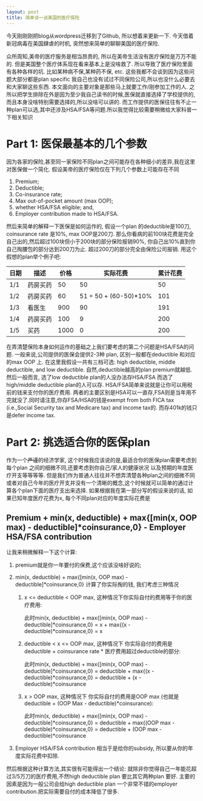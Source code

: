 ```yaml
---
layout: post
title: 简单谈一谈美国的医疗保险
---
```


今天刚刚刚把blog从wordpress迁移到了Github, 所以想着来更新一下. 今天借着新冠病毒在美国肆虐的时机, 突然想来简单的聊聊美国的医疗保险. 

众所周知,美帝的医疗服务是相当昂贵的, 所以在美帝生活没有医疗保险是万万不能的. 但是美国整个医疗体系现在看来基本上是没啥救了. 所以导致了医疗保险里面有各种各样的坑. 比如某种病不保,某种药不保, etc. 这些我都不会谈到因为这些问题大部分都是plan specific 我自己也没有试过不同保险公司,所以也没什么必要去和大家聊这些东西. 本文面向的主要对象是那些马上就要工作/刚参加工作的人. 之所以把学生排除在外是因为至少我自己读书的时候,医保就直接选择了学校提供的,而且本身没啥特别需要选择的,所以没啥可以讲的. 而工作提供的医保往往有不止一种plan可以选,其中还涉及HSA/FSA等问题.所以我觉得比较需要稍微给大家科普一下相关知识 

# Part 1: 医保最基本的几个参数
因为各家的保险,甚至同一家保险不同plan之间可能存在各种细小的差异,我在这里对医保做一个简化. 假设美帝的医疗保险仅在下列几个参数上可能存在不同
1. Premium;
2. Deductible;
3. Co-insurance rate; 
4. Max out-of-pocket amount (max OOP);
5. whether HSA/FSA eligible; and, 
6. Employer contribution made to HSA/FSA.

然后来简单的解释一下医保是如何运作的, 假设一个plan 的deductible是100刀, coinsurance rate 是10%, max OOP是200刀. 那么你看病的前100块花费是完全自己出的,然后超过100块但小于200块的部分保险报销90%, 你自己出10%直到你自己掏腰包的部分达到200刀为止. 超过200刀的部分完全由保险公司报销. 用这个假想的plan举个例子吧:

|日期|描述|价格|实际花费|累计花费|
|---|---|---|---|---|
|1/1|药房买药|50|50|50|
|1/2|药房买药|60|51 = 50 + (60-50)*10%|101|
|1/3|看医生|900|90|191|
|1/4|药房买药|100|9|200|
|1/5|买药|1000|0|200|

在弄清楚保险本身如何运作的基础之上我们要考虑的第二个问题是HSA/FSA的问题. 一般来说,公司提供的医保会提供2-3种 plan, 区别一般都在deductible 和对应的max OOP 上. 在这里我假设一共有三档可选: high deductible, middle deductible, and low deductible. 自然,deductible越高的plan premium就越低.  然后一般而言, 选了low deductible plan的人没办法存HSA/FSA 而选了high/middle deductible plan的人可以存. HSA/FSA简单来说就是让你可以用税前的钱来支付你的医疗费用. 两者的主要区别是HSA可以一直存,FSA则是当年用不完就没了.同时请注意,你存FSA/HSA的钱是exempt from both FICA tax (i.e.,Social Security tax and Medicare tax) and income tax的. 而存401k的钱只是defer income tax. 

# Part 2: 挑选适合你的医保plan
作为一个~~严谨~~的经济学家, 这个时候我应该说的是,最适合你的医保plan需要考虑到每个plan 之间的细微不同,还要考虑到你自己/家人的健康状况 以及预期的年度医疗开支等等等等. 但是我们作为普通人往往并不想弄清楚各种plan之间的细微不同或者对自己今年的医疗开支并没有一个清晰的概念,这个时候就可以简单的通过计算各个plan下面的医疗支出来选择. 如果根据我在第一部分写的假设来说的话, 如果已知年度医疗花费为x, 每个不同plan对应的年度实际花费是

## Premium + min(x, deductible) + max{[min(x, OOP max) - deductible]*coinsurance,0} - Employer HSA/FSA contribution

让我来稍微解释一下这个计算:
1. premium就是你一年要付的保费,这个应该没啥好说的; 
2. min(x, deductible) + max{[min(x, OOP max) - deductible]*coinsurance,0} 计算了你实际掏的钱, 我们考虑三种情况
    1. x <= deductible < OOP max, 这种情况下你实际自付的费用等于你的医疗费用:

        此时min(x, deductible) + max{[min(x, OOP max) - deductible]*coinsurance,0} = x + max{(x - deductible)*coinsurance,0} = x

    2. deductible < x <= OOP max, 这种情况下 你实际自付的费用是deductible + coinsurance rate * 医疗费用超过deductible的部分:

        此时min(x, deductible) + max{[min(x, OOP max) - deductible]*coinsurance,0} = deductible + max{(x - deductible)*coinsurance,0} = deductible + (x - deductible)*coinsurance

    3. x > OOP max, 这种情况下 你实际自付的费用是OOP max (也就是deductible + (OOP Max - deductible)*coinsurance):

        此时min(x, deductible) + max{[min(x, OOP max) - deductible]*coinsurance,0} = deductible + max{(OOP max - deductible)*coinsurance,0} = deductible + (OOP max - deductible)*coinsurance

3. Employer HSA/FSA contribution 相当于是给你的subsidy, 所以要从你的年度实际花费中扣除. 

然后根据这种计算方法,其实很有可能得出一个结论: 就除非你觉得自己一年能花超过3/5万刀的医疗费用,不然high deductible plan 要比其它两种plan 要好. 主要的因素是因为一般公司会给high deductible plan 一个非常不错的employer contribution.把实际需要自付的成本降低了很多.





